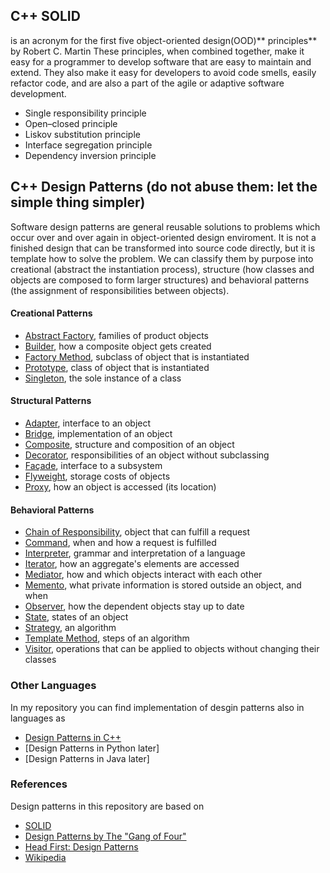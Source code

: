 ## C++ SOLID 

is an acronym for the first five object-oriented design(OOD)** principles** by Robert C. Martin
These principles, when combined together, make it easy for a programmer to develop software that are easy to maintain and extend. They also make it easy for developers to avoid code smells, easily refactor code, and are also a part of the agile or adaptive software development.

- Single responsibility principle
- Open–closed principle
- Liskov substitution principle
- Interface segregation principle
- Dependency inversion principle


## C++ Design Patterns (do not abuse them: let the simple thing simpler)

Software design patterns are general reusable solutions to problems which occur
over and over again in object-oriented design enviroment. It is not a finished 
design that can be transformed into source code directly, but it is template how
to solve the problem. We can classify them by purpose into creational (abstract 
the instantiation process), structure (how classes and objects are composed to form 
larger structures) and behavioral patterns (the assignment of responsibilities between 
objects).  

#### Creational Patterns 
- [Abstract Factory], families of product objects
- [Builder], how a composite object gets created
- [Factory Method], subclass of object that is instantiated
- [Prototype], class of object that is instantiated
- [Singleton], the sole instance of a class 
#### Structural Patterns
- [Adapter], interface to an object
- [Bridge], implementation of an object 
- [Composite], structure and composition of an object
- [Decorator], responsibilities of an object without subclassing
- [Façade], interface to a subsystem
- [Flyweight], storage costs of objects
- [Proxy], how an object is accessed (its location)
#### Behavioral Patterns
- [Chain of Responsibility], object that can fulfill a request
- [Command], when and how a request is fulfilled
- [Interpreter], grammar and interpretation of a language
- [Iterator], how an aggregate's elements are accessed
- [Mediator], how and which objects interact with each other
- [Memento], what private information is stored outside an object, and when 
- [Observer], how the dependent objects stay up to date
- [State], states of an object
- [Strategy], an algorithm
- [Template Method], steps of an algorithm
- [Visitor], operations that can be applied to objects without changing their classes

### Other Languages
In my repository you can find implementation of desgin patterns also in languages as 

* [Design Patterns in C++]
* [Design Patterns in Python later]
* [Design Patterns in Java later]

### References
Design patterns in this repository are based on

* [SOLID]
* [Design Patterns by The "Gang of Four"]
* [Head First: Design Patterns]
* [Wikipedia]

[Design Patterns in C++]: https://github.com/walidAbbassi/Practical-Design-Patterns-in-modern-cpp
[Design Patterns in Python]: https://github.com/JakubVojvoda/design-patterns-python
[Design Patterns in Java]: https://github.com/JakubVojvoda/design-patterns-java

[SOLID]: https://en.wikipedia.org/wiki/SOLID
[Design Patterns by The "Gang of Four"]: https://en.wikipedia.org/wiki/Design_Patterns
[Head First: Design Patterns]: http://www.headfirstlabs.com/books/hfdp/ 
[Wikipedia]: https://en.wikipedia.org/wiki/Software_design_pattern

[Abstract Factory]: https://github.com/walidAbbassi/Practical-Design-Patterns-in-modern-cpp/tree/master/Creational/Abstract%20Factory
[Builder]: https://github.com/walidAbbassi/Practical-Design-Patterns-in-modern-cpp/tree/master/Creational/Builder
[Factory Method]: https://github.com/walidAbbassi/Practical-Design-Patterns-in-modern-cpp/tree/master/Creational/Factory%20Method
[Prototype]: https://github.com/walidAbbassi/Practical-Design-Patterns-in-modern-cpp/tree/master/Creational/prototype
[Singleton]: https://github.com/walidAbbassi/Practical-Design-Patterns-in-modern-cpp/tree/master/Creational/Singleton
[Adapter]: https://github.com/walidAbbassi/Practical-Design-Patterns-in-modern-cpp/tree/master/Structural/Adapter
[Bridge]: https://github.com/walidAbbassi/Practical-Design-Patterns-in-modern-cpp/tree/master/Structural/Bridge
[Composite]: https://github.com/walidAbbassi/Practical-Design-Patterns-in-modern-cpp/tree/master/Structural/Composite
[Decorator]: https://github.com/walidAbbassi/Practical-Design-Patterns-in-modern-cpp
[Façade]: https://github.com/walidAbbassi/Practical-Design-Patterns-in-modern-cpp
[Flyweight]: https://github.com/walidAbbassi/Practical-Design-Patterns-in-modern-cpp
[Proxy]: https://github.com/walidAbbassi/Practical-Design-Patterns-in-modern-cpp
[Chain of Responsibility]: https://github.com/walidAbbassi/Practical-Design-Patterns-in-modern-cpp
[Command]: https://github.com/walidAbbassi/Practical-Design-Patterns-in-modern-cpp
[Interpreter]: https://github.com/walidAbbassi/Practical-Design-Patterns-in-modern-cpp
[Iterator]: https://github.com/walidAbbassi/Practical-Design-Patterns-in-modern-cpp
[Mediator]: https://github.com/walidAbbassi/Practical-Design-Patterns-in-modern-cpp
[Memento]: https://github.com/walidAbbassi/Practical-Design-Patterns-in-modern-cpp
[Observer]: https://github.com/walidAbbassi/Practical-Design-Patterns-in-modern-cpp
[State]: https://github.com/walidAbbassi/Practical-Design-Patterns-in-modern-cpp
[Strategy]: https://github.com/walidAbbassi/Practical-Design-Patterns-in-modern-cpp
[Template Method]: https://github.com/walidAbbassi/Practical-Design-Patterns-in-modern-cpp
[Visitor]: https://github.com/walidAbbassi/Practical-Design-Patterns-in-modern-cpp

